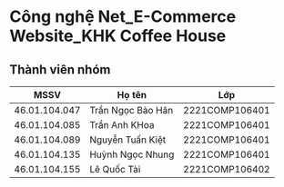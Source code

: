 
# Công nghệ Net_E-Commerce Website_KHK Coffee House
## Thành viên nhóm

| MSSV | Họ tên | Lớp| 
|--------------|-------|------|
| 46.01.104.047 | Trần Ngọc Bảo Hân | 2221COMP106401 | 
| 46.01.104.085 | Trần Anh KHoa | 2221COMP106401 | 
| 46.01.104.089 | Nguyễn Tuấn Kiệt | 2221COMP106401 | 
| 46.01.104.135 | Huỳnh Ngọc Nhung | 2221COMP106401 | 
| 46.01.104.155 | Lê Quốc Tài | 2221COMP106402| 

